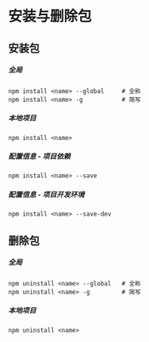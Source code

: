 # 安装与删除包

## 安装包
##### 全局
```
npm install <name> --global		# 全称
npm install <name> -g			# 简写
```
##### 本地项目
```
npm install <name>
```
##### 配置信息 - 项目依赖
```
npm install <name> --save
```
##### 配置信息 - 项目开发环境
```
npm install <name> --save-dev
```

## 删除包
##### 全局
```
npm uninstall <name> --global  	# 全称
npm uninstall <name> -g			# 简写
```
##### 本地项目
```
npm uninstall <name>
```
